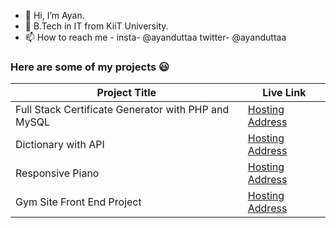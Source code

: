 - 👋 Hi, I’m Ayan.
- 🌱 B.Tech in IT from KiiT University.
- 📫 How to reach me - insta- @ayanduttaa twitter- @ayanduttaa

<!---
ayanduttaa/ayanduttaa is a ✨ special ✨ repository because its `README.md` (this file) appears on your GitHub profile.
You can click the Preview link to take a look at your changes.
--->
<h3>Here are some of my projects 😃</h3>

| Project Title                                  | Live Link                                  |
| --------------------------------------------- | --------------------------------------------- |
| Full Stack Certificate Generator with PHP and MySQL | <a href="https://cerprogphp.000webhostapp.com/" target="_blank" rel="noopener noreferrer">Hosting Address</a> |
| Dictionary with API                            | <a href="https://ayanduttaa.github.io/myDict/" target="_blank" rel="noopener noreferrer">Hosting Address</a> |
| Responsive Piano                               | <a href="https://ayanduttaa.github.io/myPiano/" target="_blank" rel="noopener noreferrer">Hosting Address</a> |
| Gym Site Front End Project                    | <a href="https://ayanduttaa.github.io/gymSite/" target="_blank" rel="noopener noreferrer">Hosting Address</a> |


      
  
